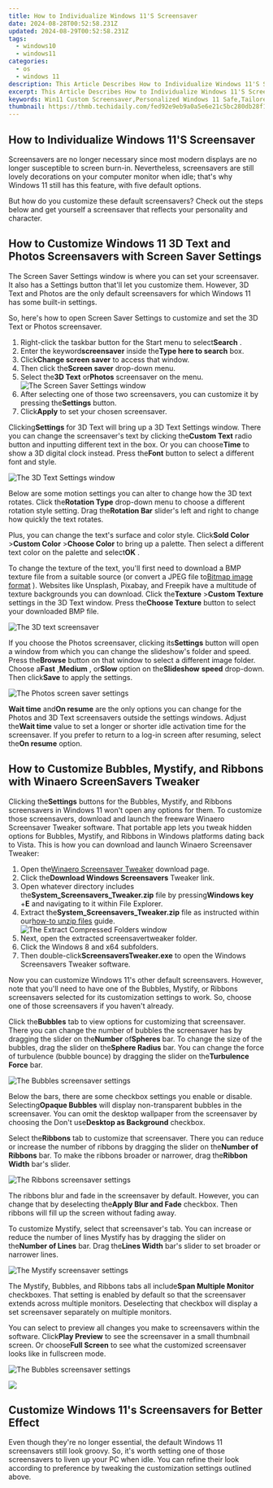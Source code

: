 ```yaml
---
title: How to Individualize Windows 11'S Screensaver
date: 2024-08-28T00:52:58.231Z
updated: 2024-08-29T00:52:58.231Z
tags:
  - windows10
  - windows11
categories:
  - os
  - windows 11
description: This Article Describes How to Individualize Windows 11'S Screensaver
excerpt: This Article Describes How to Individualize Windows 11'S Screensaver
keywords: Win11 Custom Screensaver,Personalized Windows 11 Safe,Tailored Desktop Screen,Individual Screensavers W11,Unique Windows Screens,OneNote Windows Design,Windows 11 Solo Saves
thumbnail: https://thmb.techidaily.com/fed92e9eb9a0a5e6e21c5bc280db28f15e68b19782ea8ac6138fc17b8fe856f7.jpg
---
```


## How to Individualize Windows 11'S Screensaver

 Screensavers are no longer necessary since most modern displays are no longer susceptible to screen burn-in. Nevertheless, screensavers are still lovely decorations on your computer monitor when idle; that's why Windows 11 still has this feature, with five default options.

 But how do you customize these default screensavers? Check out the steps below and get yourself a screensaver that reflects your personality and character.

## How to Customize Windows 11 3D Text and Photos Screensavers with Screen Saver Settings

 The Screen Saver Settings window is where you can set your screensaver. It also has a Settings button that'll let you customize them. However, 3D Text and Photos are the only default screensavers for which Windows 11 has some built-in settings.

 So, here's how to open Screen Saver Settings to customize and set the 3D Text or Photos screensaver.

1. Right-click the taskbar button for the Start menu to select**Search** .
2. Enter the keyword**screensaver** inside the**Type here to search** box.
3. Click**Change screen saver** to access that window.
4. Then click the**Screen saver** drop-down menu.
5. Select the**3D Text** or**Photos** screensaver on the menu.  
![The Screen Saver Settings window](https://static1.makeuseofimages.com/wordpress/wp-content/uploads/2023/03/screen-saver-settings.jpg)
6. After selecting one of those two screensavers, you can customize it by pressing the**Settings** button.
7. Click**Apply** to set your chosen screensaver.

 Clicking**Settings** for 3D Text will bring up a 3D Text Settings window. There you can change the screensaver's text by clicking the**Custom Text** radio button and inputting different text in the box. Or you can choose**Time** to show a 3D digital clock instead. Press the**Font** button to select a different font and style.

![The 3D Text Settings window](https://static1.makeuseofimages.com/wordpress/wp-content/uploads/2023/03/3d-text-settings-window.jpg)

 Below are some motion settings you can alter to change how the 3D text rotates. Click the**Rotation Type** drop-down menu to choose a different rotation style setting. Drag the**Rotation Bar** slider's left and right to change how quickly the text rotates.

 Plus, you can change the text's surface and color style. Click**Sold Color** \>**Custom Color** \>**Choose Color** to bring up a palette. Then select a different text color on the palette and select**OK** .

 To change the texture of the text, you'll first need to download a BMP texture file from a suitable source (or convert a JPEG file to[Bitmap image format](https://www.makeuseof.com/what-is-a-bitmap-image/) ). Websites like Unsplash, Pixabay, and Freepik have a multitude of texture backgrounds you can download. Click the**Texture** \>**Custom Texture** settings in the 3D Text window. Press the**Choose Texture** button to select your downloaded BMP file.

![The 3D text screensaver](https://static1.makeuseofimages.com/wordpress/wp-content/uploads/2023/03/3d-text-screensaver.jpg)

 If you choose the Photos screensaver, clicking its**Settings** button will open a window from which you can change the slideshow's folder and speed. Press the**Browse** button on that window to select a different image folder. Choose a**Fast** ,**Medium** , or**Slow** option on the**Slideshow** **speed** drop-down. Then click**Save** to apply the settings.

![The Photos screen saver settings](https://static1.makeuseofimages.com/wordpress/wp-content/uploads/2023/03/photos-screensaver-settings.jpg)

**Wait time** and**On resume** are the only options you can change for the Photos and 3D Text screensavers outside the settings windows. Adjust the**Wait time** value to set a longer or shorter idle activation time for the screensaver. If you prefer to return to a log-in screen after resuming, select the**On resume** option.

## How to Customize Bubbles, Mystify, and Ribbons with Winaero ScreenSavers Tweaker

 Clicking the**Settings** buttons for the Bubbles, Mystify, and Ribbons screensavers in Windows 11 won't open any options for them. To customize those screensavers, download and launch the freeware Winaero Screensaver Tweaker software. That portable app lets you tweak hidden options for Bubbles, Mystify, and Ribbons in Windows platforms dating back to Vista. This is how you can download and launch Winaero Screensaver Tweaker:

1. Open the[Winaero Screensaver Tweaker](https://winaero.com/winaero-screensavers-tweaker/) download page.
2. Click the**Download Windows Screensavers** Tweaker link.
3. Open whatever directory includes the**System\_Screensavers\_Tweaker.zip** file by pressing**Windows key** +**E** and navigating to it within File Explorer.
4. Extract the**System\_Screensavers\_Tweaker.zip** file as instructed within our[how-to unzip files](https://www.makeuseof.com/unzip-files-windows-10/) guide.  
![The Extract Compressed Folders window](https://static1.makeuseofimages.com/wordpress/wp-content/uploads/2023/03/extract-compressed-window.jpg)
5. Next, open the extracted screensavertweaker folder.
6. Click the Windows 8 and x64 subfolders.
7. Then double-click**ScreensaversTweaker.exe** to open the Windows Screensavers Tweaker software.

 Now you can customize Windows 11's other default screensavers. However, note that you'll need to have one of the Bubbles, Mystify, or Ribbons screensavers selected for its customization settings to work. So, choose one of those screensavers if you haven't already.

 Click the**Bubbles** tab to view options for customizing that screensaver. There you can change the number of bubbles the screensaver has by dragging the slider on the**Number** of**Spheres** bar. To change the size of the bubbles, drag the slider on the**Sphere Radius** bar. You can change the force of turbulence (bubble bounce) by dragging the slider on the**Turbulence Force** bar.

![The Bubbles screensaver settings](https://static1.makeuseofimages.com/wordpress/wp-content/uploads/2023/03/bubbles-preview.jpg)

 Below the bars, there are some checkbox settings you enable or disable. Selecting**Opaque Bubbles** will display non-transparent bubbles in the screensaver. You can omit the desktop wallpaper from the screensaver by choosing the Don't use**Desktop as Background** checkbox.

 Select the**Ribbons** tab to customize that screensaver. There you can reduce or increase the number of ribbons by dragging the slider on the**Number of Ribbons** bar. To make the ribbons broader or narrower, drag the**Ribbon Width** bar's slider.

![The Ribbons screensaver settings](https://static1.makeuseofimages.com/wordpress/wp-content/uploads/2023/03/ribbons-settings.jpg)

 The ribbons blur and fade in the screensaver by default. However, you can change that by deselecting the**Apply Blur and Fade** checkbox. Then ribbons will fill up the screen without fading away.

 To customize Mystify, select that screensaver's tab. You can increase or reduce the number of lines Mystify has by dragging the slider on the**Number of Lines** bar. Drag the**Lines Width** bar's slider to set broader or narrower lines.

![The Mystify screensaver settings](https://static1.makeuseofimages.com/wordpress/wp-content/uploads/2023/03/mystify-screensaver-settings.jpg)

 The Mystify, Bubbles, and Ribbons tabs all include**Span Multiple Monitor** checkboxes. That setting is enabled by default so that the screensaver extends across multiple monitors. Deselecting that checkbox will display a set screensaver separately on multiple monitors.

 You can select to preview all changes you make to screensavers within the software. Click**Play Preview** to see the screensaver in a small thumbnail screen. Or choose**Full Screen** to see what the customized screensaver looks like in fullscreen mode.

![The Bubbles screensaver settings](https://static1.makeuseofimages.com/wordpress/wp-content/uploads/2023/03/bubbles-preview.jpg)

<!-- affiliate ads begin -->
<a href="https://shop.mondly.com/affiliate.php?ACCOUNT=ATISTUDI&AFFILIATE=108875&PATH=https%3A%2F%2Fwww.mondly.com%3FAFFILIATE%3D108875%26RESOURCE%3D%2BEducational%2B300x600%2B"><img src="https://secure.avangate.com/images/merchant/69c418c33ec2e1a4267fa9bb77fa1428/educational-300x600.gif" border="0"></a>
<!-- affiliate ads end -->
## Customize Windows 11's Screensavers for Better Effect

 Even though they're no longer essential, the default Windows 11 screensavers still look groovy. So, it's worth setting one of those screensavers to liven up your PC when idle. You can refine their look according to preference by tweaking the customization settings outlined above.

<ins class="adsbygoogle"
     style="display:block"
     data-ad-format="autorelaxed"
     data-ad-client="ca-pub-7571918770474297"
     data-ad-slot="1223367746"></ins>



<ins class="adsbygoogle"
     style="display:block"
     data-ad-client="ca-pub-7571918770474297"
     data-ad-slot="8358498916"
     data-ad-format="auto"
     data-full-width-responsive="true"></ins>


